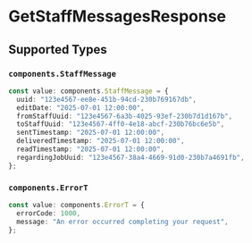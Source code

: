 # GetStaffMessagesResponse


## Supported Types

### `components.StaffMessage`

```typescript
const value: components.StaffMessage = {
  uuid: "123e4567-ee8e-451b-94cd-230b769167db",
  editDate: "2025-07-01 12:00:00",
  fromStaffUuid: "123e4567-6a3b-4025-93ef-230b7d1d167b",
  toStaffUuid: "123e4567-4ff0-4e18-abcf-230b76bc6e5b",
  sentTimestamp: "2025-07-01 12:00:00",
  deliveredTimestamp: "2025-07-01 12:00:00",
  readTimestamp: "2025-07-01 12:00:00",
  regardingJobUuid: "123e4567-38a4-4669-91d0-230b7a4691fb",
};
```

### `components.ErrorT`

```typescript
const value: components.ErrorT = {
  errorCode: 1000,
  message: "An error occurred completing your request",
};
```


